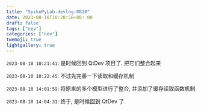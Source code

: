 ```yaml
---
title: "SpikePyLab-devlog-0810"
date: 2023-08-10T10:20:58+08: 00
draft: false
tags: ["nev"]
categories: ["nev"]
twemoji: true
lightgallery: true
---
```


`2023-08-10 10:21:41`: 是时候回到 QtDev 项目了. 把它们整合起来

`2023-08-10 10:22:45`: 不过先完善一下读取和缓存机制

`2023-08-10 14:01:59`: 将原来的多个模型进行了整合, 并添加了缓存读取函数机制

`2023-08-10 14:04:31`: 终于, 是时候回到 QtDev 了.
